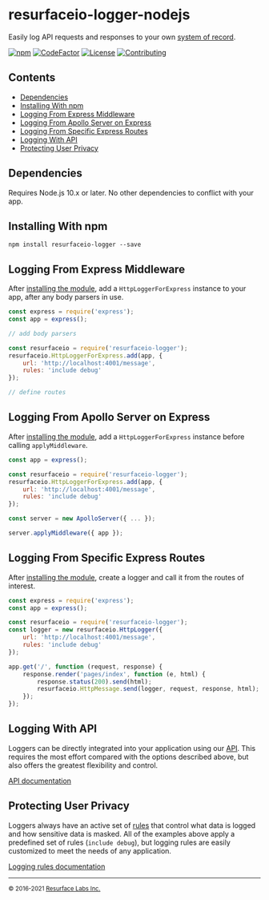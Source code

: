 # resurfaceio-logger-nodejs
Easily log API requests and responses to your own <a href="https://resurface.io">system of record</a>.

[![npm](https://img.shields.io/npm/v/resurfaceio-logger)](https://badge.fury.io/js/resurfaceio-logger)
[![CodeFactor](https://www.codefactor.io/repository/github/resurfaceio/logger-nodejs/badge)](https://www.codefactor.io/repository/github/resurfaceio/logger-nodejs)
[![License](https://img.shields.io/github/license/resurfaceio/logger-nodejs)](https://github.com/resurfaceio/logger-nodejs/blob/master/LICENSE)
[![Contributing](https://img.shields.io/badge/contributions-welcome-green.svg)](https://github.com/resurfaceio/logger-nodejs/blob/master/CONTRIBUTING.md)

## Contents

<ul>
<li><a href="#dependencies">Dependencies</a></li>
<li><a href="#installing_with_npm">Installing With npm</a></li>
<li><a href="#logging_from_express_middleware">Logging From Express Middleware</a></li>
<li><a href="#logging_from_apollo_server_on_express">Logging From Apollo Server on Express</a></li>
<li><a href="#logging_from_express_route">Logging From Specific Express Routes</a></li>
<li><a href="#logging_with_api">Logging With API</a></li>
<li><a href="#privacy">Protecting User Privacy</a></li>
</ul>

<a name="dependencies"/>

## Dependencies

Requires Node.js 10.x or later. No other dependencies to conflict with your app.

<a name="installing_with_npm"/>

## Installing With npm

```
npm install resurfaceio-logger --save
```

<a name="logging_from_express_middleware"/>

## Logging From Express Middleware

After <a href="#installing_with_npm">installing the module</a>, add a `HttpLoggerForExpress` instance to your app, after
any body parsers in use.

```js
const express = require('express');
const app = express();

// add body parsers

const resurfaceio = require('resurfaceio-logger');
resurfaceio.HttpLoggerForExpress.add(app, {
    url: 'http://localhost:4001/message', 
    rules: 'include debug'
});

// define routes
```

<a name="logging_from_apollo_server_on_express"/>

## Logging From Apollo Server on Express

After <a href="#installing_with_npm">installing the module</a>, add a `HttpLoggerForExpress` instance before calling `applyMiddleware`.

```js
const app = express();

const resurfaceio = require('resurfaceio-logger');
resurfaceio.HttpLoggerForExpress.add(app, {
    url: 'http://localhost:4001/message', 
    rules: 'include debug'
});

const server = new ApolloServer({ ... });

server.applyMiddleware({ app });
```

<a name="logging_from_express_route"/>

## Logging From Specific Express Routes

After <a href="#installing_with_npm">installing the module</a>, create a logger and call it from the routes of interest.

```js
const express = require('express');
const app = express();

const resurfaceio = require('resurfaceio-logger');
const logger = new resurfaceio.HttpLogger({
    url: 'http://localhost:4001/message',
    rules: 'include debug'
});

app.get('/', function (request, response) {
    response.render('pages/index', function (e, html) {
        response.status(200).send(html);
        resurfaceio.HttpMessage.send(logger, request, response, html);
    });
});
```

<a name="logging_with_api"/>

## Logging With API

Loggers can be directly integrated into your application using our [API](API.md). This requires the most effort compared with
the options described above, but also offers the greatest flexibility and control.

[API documentation](API.md)

<a name="privacy"/>

## Protecting User Privacy

Loggers always have an active set of <a href="https://resurface.io/rules.html">rules</a> that control what data is logged
and how sensitive data is masked. All of the examples above apply a predefined set of rules (`include debug`),
but logging rules are easily customized to meet the needs of any application.

<a href="https://resurface.io/rules.html">Logging rules documentation</a>

---
<small>&copy; 2016-2021 <a href="https://resurface.io">Resurface Labs Inc.</a></small>
